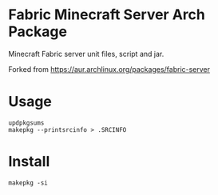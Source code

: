 # Fabric Minecraft Server Arch Package

Minecraft Fabric server unit files, script and jar.

Forked from https://aur.archlinux.org/packages/fabric-server

# Usage
```
updpkgsums
makepkg --printsrcinfo > .SRCINFO
```

# Install
```
makepkg -si
```